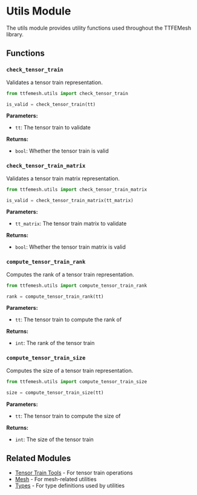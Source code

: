 # Utils Module

The utils module provides utility functions used throughout the TTFEMesh library.

## Functions

### `check_tensor_train`
Validates a tensor train representation.

```python
from ttfemesh.utils import check_tensor_train

is_valid = check_tensor_train(tt)
```

**Parameters:**
- `tt`: The tensor train to validate

**Returns:**
- `bool`: Whether the tensor train is valid

### `check_tensor_train_matrix`
Validates a tensor train matrix representation.

```python
from ttfemesh.utils import check_tensor_train_matrix

is_valid = check_tensor_train_matrix(tt_matrix)
```

**Parameters:**
- `tt_matrix`: The tensor train matrix to validate

**Returns:**
- `bool`: Whether the tensor train matrix is valid

### `compute_tensor_train_rank`
Computes the rank of a tensor train representation.

```python
from ttfemesh.utils import compute_tensor_train_rank

rank = compute_tensor_train_rank(tt)
```

**Parameters:**
- `tt`: The tensor train to compute the rank of

**Returns:**
- `int`: The rank of the tensor train

### `compute_tensor_train_size`
Computes the size of a tensor train representation.

```python
from ttfemesh.utils import compute_tensor_train_size

size = compute_tensor_train_size(tt)
```

**Parameters:**
- `tt`: The tensor train to compute the size of

**Returns:**
- `int`: The size of the tensor train

## Related Modules

- [Tensor Train Tools](tt_tools.md) - For tensor train operations
- [Mesh](mesh.md) - For mesh-related utilities
- [Types](types.md) - For type definitions used by utilities 